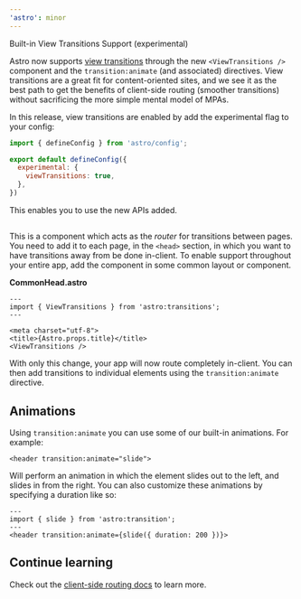 ```yaml
---
'astro': minor
---
```


Built-in View Transitions Support (experimental)

Astro now supports [view transitions](https://developer.chrome.com/docs/web-platform/view-transitions/) through the new `<ViewTransitions />` component and the `transition:animate` (and associated) directives. View transitions are a great fit for content-oriented sites, and we see it as the best path to get the benefits of client-side routing (smoother transitions) without sacrificing the more simple mental model of MPAs.

In this release, view transitions are enabled by add the experimental flag to your config:

```js
import { defineConfig } from 'astro/config';

export default defineConfig({
  experimental: {
    viewTransitions: true,
  },
})
```

This enables you to use the new APIs added.

## <ViewTransitions />

This is a component which acts as the *router* for transitions between pages. You need to add it to each page, in the `<head>` section, in which you want to have transitions away from be done in-client. To enable support throughout your entire app, add the component in some common layout or component.

__CommonHead.astro__

```astro
---
import { ViewTransitions } from 'astro:transitions';
---

<meta charset="utf-8">
<title>{Astro.props.title}</title>
<ViewTransitions />
```

With only this change, your app will now route completely in-client. You can then add transitions to individual elements using the `transition:animate` directive.

## Animations

Using `transition:animate` you can use some of our built-in animations. For example:

```astro
<header transition:animate="slide">
```

Will perform an animation in which the element slides out to the left, and slides in from the right. You can also customize these animations by specifying a duration like so:

```astro
---
import { slide } from 'astro:transition';
---
<header transition:animate={slide({ duration: 200 })}>
```

## Continue learning

Check out the [client-side routing docs](https://docs.astro.build/en/guides/client-side-routing/) to learn more.

